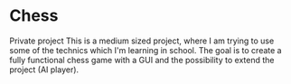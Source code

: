 # Chess
Private project
This is a medium sized project, where I am trying to use some of the technics which I'm learning in school. The goal is to create a fully
functional chess game with a GUI and the possibility to extend the project (AI player).
